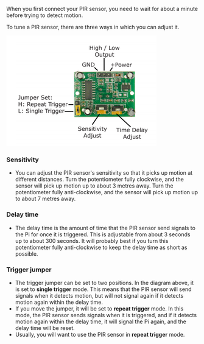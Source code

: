 When you first connect your PIR sensor, you need to wait for about a minute before trying to detect motion.

To tune a PIR sensor, there are three ways in which you can adjust it.

![schematic](images/schematic.png)

### Sensitivity
- You can adjust the PIR sensor's sensitivity so that it picks up motion at different distances. Turn the potentiometer fully clockwise, and the sensor will pick up motion up to about 3 metres away. Turn the potentiometer fully anti-clockwise, and the sensor will pick up motion up to about 7 metres away.

### Delay time
- The delay time is the amount of time that the PIR sensor send signals to the Pi for once it is triggered. This is adjustable from about 3 seconds up to about 300 seconds. It will probably best if you turn this potentiometer fully anti-clockwise to keep the delay time as short as possible.

### Trigger jumper
- The trigger jumper can be set to two positions. In the diagram above, it is set to **single trigger** mode. This means that the PIR sensor will send signals when it detects motion, but will not signal again if it detects motion again within the delay time.
- If you move the jumper, it will be set to **repeat trigger** mode. In this mode, the PIR sensor sends signals when it is triggered, and if it detects motion again within the delay time, it will signal the Pi again, and the delay time will be reset.
- Usually, you will want to use the PIR sensor in **repeat trigger** mode.
